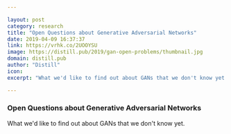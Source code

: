 ```yaml
---

layout: post
category: research
title: "Open Questions about Generative Adversarial Networks"
date: 2019-04-09 16:37:37
link: https://vrhk.co/2UOOYSU
image: https://distill.pub/2019/gan-open-problems/thumbnail.jpg
domain: distill.pub
author: "Distill"
icon: 
excerpt: "What we'd like to find out about GANs that we don't know yet."

---
```


### Open Questions about Generative Adversarial Networks

What we'd like to find out about GANs that we don't know yet.